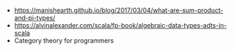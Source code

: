 * https://manishearth.github.io/blog/2017/03/04/what-are-sum-product-and-pi-types/
* https://alvinalexander.com/scala/fp-book/algebraic-data-types-adts-in-scala
* Category theory for programmers